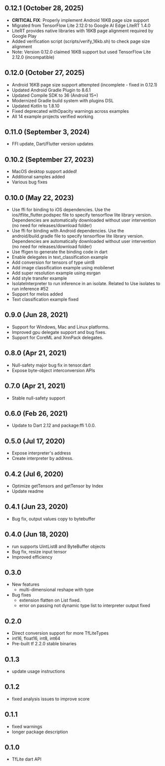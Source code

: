 ## 0.12.1 (October 28, 2025)
* **CRITICAL FIX**: Properly implement Android 16KB page size support
* Migrated from TensorFlow Lite 2.12.0 to Google AI Edge LiteRT 1.4.0
* LiteRT provides native libraries with 16KB page alignment required by Google Play
* Added verification script (scripts/verify_16kb.sh) to check page size alignment
* Note: Version 0.12.0 claimed 16KB support but used TensorFlow Lite 2.12.0 (incompatible)

## 0.12.0 (October 27, 2025)
* Android 16KB page size support attempted (incomplete - fixed in 0.12.1)
* Updated Android Gradle Plugin to 8.6.1
* Updated Compile SDK to 36 (Android 15+)
* Modernized Gradle build system with plugins DSL
* Updated Kotlin to 1.8.10
* Fixed deprecated withOpacity warnings across examples
* All 14 example projects verified working

## 0.11.0 (September 3, 2024)
* FFI update, Dart/Flutter version updates

## 0.10.2 (September 27, 2023)
* MacOS desktop support added!
* Additional samples added
* Various bug fixes

## 0.10.0 (May 22, 2023)
* Use ffi for binding to iOS dependencies. Use the ios/tflite_flutter.podspec file to specify tensorflow lite library version. Dependencies are automatically downloaded without user intervention (no need for releases/download folder)
* Use ffi for binding with Android dependencies. Use the android/build.gradle file to specify tensorflow lite library version. Dependencies are automatically downloaded without user intervention (no need for releases/download folder)
* Use ffigen to generate the binding code in dart
* Enable delegates in text_classification example
* Add conversion for tensors of type uint8
* Add image classification example using mobilenet
* Add super resolution example using esrgan
* Add style transfer example
* IsolateInterpreter to run inference in an isolate. Related to Use isolates to run inference #52
* Support for melos added
* Text classification example fixed

## 0.9.0 (Jun 28, 2021)
* Support for Windows, Mac and Linux platforms.
* Improved gpu delegate support and bug fixes.
* Support for CoreML and XnnPack delegates.

## 0.8.0 (Apr 21, 2021)
* Null-safety major bug fix in tensor.dart
* Expose byte-object interconversion APIs

## 0.7.0 (Apr 21, 2021)
* Stable null-safety support

## 0.6.0 (Feb 26, 2021)
* Update to Dart 2.12 and package:ffi 1.0.0.

## 0.5.0 (Jul 17, 2020)
* Expose interpreter's address
* Create interpreter by address.

## 0.4.2 (Jul 6, 2020)
* Optimize getTensors and getTensor by Index
* Update readme

## 0.4.1 (Jun 23, 2020)
* Bug fix, output values copy to bytebuffer

## 0.4.0 (Jun 18, 2020)
* run supports UintList8 and ByteBuffer objects
* Bug fix, resize input tensor
* Improved efficiency

## 0.3.0
* New features
    * multi-dimensional reshape with type
* Bug fixes
    * extension flatten on List fixed.
    * error on passing not dynamic type list to interpreter output fixed

## 0.2.0
* Direct conversion support for more TfLiteTypes
* int16, float16, int8, int64
* Pre-built tf 2.2.0 stable binaries

## 0.1.3
* update usage instructions

## 0.1.2
* fixed analysis issues to improve score

## 0.1.1
* fixed warnings
* longer package description

## 0.1.0

* TfLite dart API
